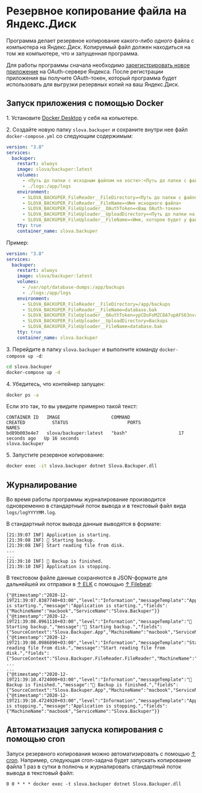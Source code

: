 # Резервное копирование файла на Яндекс.Диск

Программа делает резервное копирование какого-либо *одного* файла с компьютера на Яндекс.Диск. Копируемый файл должен находиться на том же компьютере,
что и запущенная программа.

Для работы программы сначала необходимо [зарегистрировать новое приложение](yandex%20oauth.md) на OAuth-сервере Яндекса. После регистрации приложения
вы получите OAuth-токен, который программа будет использовать для выгрузки резервных копий на ваш Яндекс.Диск.

## Запуск приложения с помощью Docker

1\. Установите [Docker Desktop](https://docs.docker.com/get-docker/) у себя на копьютере.

2\. Создайте новую папку `slova.backuper` и сохраните внутри нее файл `docker-compose.yml` со следующим содержимым:

```yml
version: "3.8"
services:
  backuper:
    restart: always
    image: slova/backuper:latest
    volumes:
      - <Путь до папки с исходным файлом на хосте>:<Путь до папки с файлом внутри контейнера>
      - ./logs:/app/logs
    environment:
      - SLOVA_BACKUPER_FileReader__FileDirectory=<Путь до папки с файлом внутри контейнера>
      - SLOVA_BACKUPER_FileReader__FileName=<Имя исходного файла>
      - SLOVA_BACKUPER_FileUploader__OAuthToken=<Ваш OAuth-токен>
      - SLOVA_BACKUPER_FileUploader__UploadDirectory=<Путь до папки на Яндекс.Диске>
      - SLOVA_BACKUPER_FileUploader__FileName=<Имя, которое будет у файла на Яндекс.Диске>
    tty: true
    container_name: slova.backuper
```

Пример:

```yml
version: "3.8"
services:
  backuper:
    restart: always
    image: slova/backuper:latest
    volumes:
      - /var/opt/database-dumps:/app/backups
      - ./logs:/app/logs
    environment:
      - SLOVA_BACKUPER_FileReader__FileDirectory=/app/backups
      - SLOVA_BACKUPER_FileReader__FileName=database.bak
      - SLOVA_BACKUPER_FileUploader__OAuthToken=ypCDuFoMZC8A7upAFS63nvrH0XYiIJGOxd6W660
      - SLOVA_BACKUPER_FileUploader__UploadDirectory=Backups
      - SLOVA_BACKUPER_FileUploader__FileName=database.bak
    tty: true
    container_name: slova.backuper
```

3\. Перейдите в папку `slova.backuper` и выполните команду `docker-compose up -d`:

```bash
cd slova.backuper
docker-compose up -d
```

4\. Убедитесь, что контейнер запущен:

```bash
docker ps -a
```

Если это так, то вы увидите примерно такой текст:

```output
CONTAINER ID   IMAGE                   COMMAND                  CREATED          STATUS                      PORTS                    NAMES
bd89b003e4e7   slova/backuper:latest   "bash"                   17 seconds ago   Up 16 seconds                                        slova.backuper
```

5\. Запустите резервное копирование:

```bash
docker exec -it slova.backuper dotnet Slova.Backuper.dll
```

## Журналирование

Во время работы программы журналирование производится одновременно в стандартный поток вывода и в текстовый файл вида `logs/logYYYYMM.log`.

В стандартный поток вывода данные выводятся в формате:

```log
[21:39:07 INF] Application is starting.
[21:39:08 INF] 🚀 Starting backup.
[21:39:08 INF] Start reading file from disk.
...
...
[21:39:10 INF] 🏁 Backup is finished.
[21:39:10 INF] Application is stopping.
```

В текстовом файле данные сохраняются в JSON-формате для дальнейшей их отправки в [↑ ELK](https://www.elastic.co/what-is/elk-stack) c помощью [↑ Filebeat](https://www.elastic.co/beats/filebeat):

```log
{"@timestamp":"2020-12-19T21:39:07.8387740+03:00","level":"Information","messageTemplate":"Application is starting.","message":"Application is starting.","fields":{"MachineName":"macbook","ServiceName":"Slova.Backuper"}}
{"@timestamp":"2020-12-19T21:39:08.0961110+03:00","level":"Information","messageTemplate":"🚀 Starting backup.","message":"🚀 Starting backup.","fields":{"SourceContext":"Slova.Backuper.App","MachineName":"macbook","ServiceName":"Slova.Backuper"}}
{"@timestamp":"2020-12-19T21:39:08.0986890+03:00","level":"Information","messageTemplate":"Start reading file from disk.","message":"Start reading file from disk.","fields":{"SourceContext":"Slova.Backuper.FileReader.FileReader","MachineName":"macbook","ServiceName":"Slova.Backuper"}}
...
...
{"@timestamp":"2020-12-19T21:39:10.4724000+03:00","level":"Information","messageTemplate":"🏁 Backup is finished.","message":"🏁 Backup is finished.","fields":{"SourceContext":"Slova.Backuper.App","MachineName":"macbook","ServiceName":"Slova.Backuper"}}
{"@timestamp":"2020-12-19T21:39:10.4724920+03:00","level":"Information","messageTemplate":"Application is stopping.","message":"Application is stopping.","fields":{"MachineName":"macbook","ServiceName":"Slova.Backuper"}}
```

## Автоматизация запуска копирования с помощью cron

Запуск резервного копирования можно автоматизировать с помощью [↑ cron](https://en.wikipedia.org/wiki/Cron). Например, следующая cron-задача будет
запускать копирование файла 1 раз в сутки в полночь и журналировать стандартный поток вывода в текстовый файл:

```
0 0 * * * docker exec -t slova.backuper dotnet Slova.Backuper.dll
```
